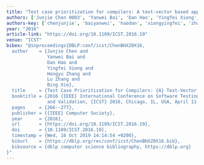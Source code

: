 ```yaml
---
title: "Test case prioritization for compilers: A text-vector based approach"
authors: ['Junjie Chen 0003', 'Yanwei Bai', 'Dan Hao', 'Yingfei Xiong', 'Hongyu Zhang 0002', 'Lu Zhang 0023', 'Bing Xie']
authors-key: ['chenjunjie', 'baiyanwei', 'haodan', 'xiongyingfei', 'zhanghongyu', 'zhanglu', 'xiebing']
year: "2016"
article-link: "https://doi.org/10.1109/ICST.2016.19"
venue: "ICST"
bibex: "@inproceedings{DBLP:conf/icst/ChenBHXZ0X16,
  author    = {Junjie Chen and
               Yanwei Bai and
               Dan Hao and
               Yingfei Xiong and
               Hongyu Zhang and
               Lu Zhang and
               Bing Xie},
  title     = {Test Case Prioritization for Compilers: {A} Text-Vector Based Approach},
  booktitle = {2016 {IEEE} International Conference on Software Testing, Verification
               and Validation, {ICST} 2016, Chicago, IL, USA, April 11-15, 2016},
  pages     = {266--277},
  publisher = {{IEEE} Computer Society},
  year      = {2016},
  url       = {https://doi.org/10.1109/ICST.2016.19},
  doi       = {10.1109/ICST.2016.19},
  timestamp = {Wed, 16 Oct 2019 14:14:54 +0200},
  biburl    = {https://dblp.org/rec/conf/icst/ChenBHXZ0X16.bib},
  bibsource = {dblp computer science bibliography, https://dblp.org}
}"
---
```

